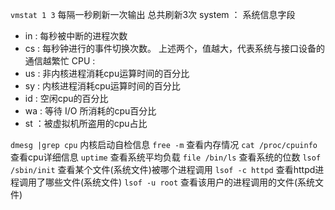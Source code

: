 `vmstat 1 3` 每隔一秒刷新一次输出 总共刷新3次
system ： 系统信息字段
- in : 每秒被中断的进程次数
- cs : 每秒钟进行的事件切换次数。
上述两个，值越大，代表系统与接口设备的通信越繁忙
CPU :
- us : 非内核进程消耗cpu运算时间的百分比
- sy : 内核进程消耗cpu运算时间的百分比
- id : 空闲cpu的百分比
- wa : 等待 I/O 所消耗的cpu百分比
- st ：被虚拟机所盗用的cpu占比

`dmesg |grep cpu` 内核启动自检信息
`free -m` 查看内存情况
`cat /proc/cpuinfo`查看cpu详细信息
`uptime` 查看系统平均负载
`file /bin/ls` 查看系统的位数
`lsof /sbin/init` 查看某个文件(系统文件)被哪个进程调用
`lsof -c httpd` 查看httpd进程调用了哪些文件(系统文件)
`lsof -u root` 查看该用户的进程调用的文件(系统文件)
